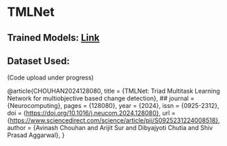 # **TMLNet**  

## Trained Models: [Link](https://drive.google.com/drive/u/0/folders/1js2XbTFOiP1dESZsMCjBeuuufQkpj-xU)

## Dataset Used:


(Code upload under progress)


@article{CHOUHAN2024128080,
	title = {TMLNet: Triad Multitask Learning Network for multiobjective based change detection},
 	##
	journal = {Neurocomputing},
	pages = {128080},
	year = {2024},
	issn = {0925-2312},
	doi = {https://doi.org/10.1016/j.neucom.2024.128080},
	url = {https://www.sciencedirect.com/science/article/pii/S0925231224008518},
	author = {Avinash Chouhan and Arijit Sur and Dibyajyoti Chutia and Shiv Prasad Aggarwal},
}
